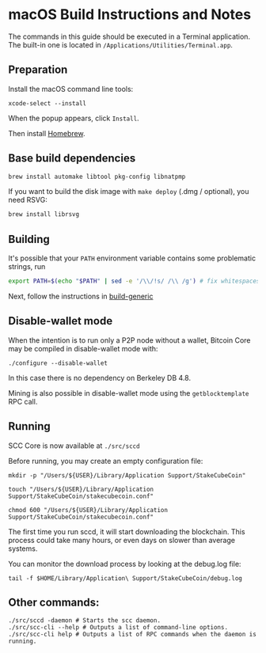 macOS Build Instructions and Notes
====================================
The commands in this guide should be executed in a Terminal application.
The built-in one is located in `/Applications/Utilities/Terminal.app`.

Preparation
-----------
Install the macOS command line tools:

`xcode-select --install`

When the popup appears, click `Install`.

Then install [Homebrew](https://brew.sh).

Base build dependencies
-----------------------

```bash
brew install automake libtool pkg-config libnatpmp
```

If you want to build the disk image with `make deploy` (.dmg / optional), you need RSVG:
```bash
brew install librsvg
```

Building
--------

It's possible that your `PATH` environment variable contains some problematic strings, run
```bash
export PATH=$(echo "$PATH" | sed -e '/\\/!s/ /\\ /g') # fix whitespaces
```

Next, follow the instructions in [build-generic](build-generic.md)

Disable-wallet mode
--------------------
When the intention is to run only a P2P node without a wallet, Bitcoin Core may be compiled in
disable-wallet mode with:

    ./configure --disable-wallet

In this case there is no dependency on Berkeley DB 4.8.

Mining is also possible in disable-wallet mode using the `getblocktemplate` RPC call.

Running
-------

SCC Core is now available at `./src/sccd`

Before running, you may create an empty configuration file:

    mkdir -p "/Users/${USER}/Library/Application Support/StakeCubeCoin"

    touch "/Users/${USER}/Library/Application Support/StakeCubeCoin/stakecubecoin.conf"

    chmod 600 "/Users/${USER}/Library/Application Support/StakeCubeCoin/stakecubecoin.conf"

The first time you run sccd, it will start downloading the blockchain. This process could take many hours, or even days on slower than average systems.

You can monitor the download process by looking at the debug.log file:

    tail -f $HOME/Library/Application\ Support/StakeCubeCoin/debug.log

Other commands:
-------

    ./src/sccd -daemon # Starts the scc daemon.
    ./src/scc-cli --help # Outputs a list of command-line options.
    ./src/scc-cli help # Outputs a list of RPC commands when the daemon is running.
